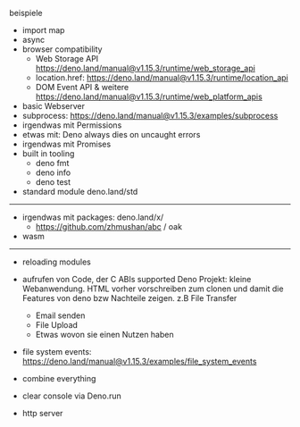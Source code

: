 beispiele

- import map
- async
- browser compatibility
  - Web Storage API https://deno.land/manual@v1.15.3/runtime/web_storage_api
  - location.href: https://deno.land/manual@v1.15.3/runtime/location_api
  - DOM Event API & weitere
    https://deno.land/manual@v1.15.3/runtime/web_platform_apis
- basic Webserver
- subprocess: https://deno.land/manual@v1.15.3/examples/subprocess
- irgendwas mit Permissions
- etwas mit: Deno always dies on uncaught errors
- irgendwas mit Promises
- built in tooling
  - deno fmt
  - deno info
  - deno test
- standard module deno.land/std
-----
- irgendwas mit packages: deno.land/x/
  - https://github.com/zhmushan/abc / oak
- wasm
-------
- reloading modules
- aufrufen von Code, der C ABIs supported
Deno Projekt: kleine Webanwendung. HTML vorher vorschreiben zum clonen und damit die Features von deno bzw Nachteile zeigen. z.B File Transfer
  - Email senden
  - File Upload
  - Etwas wovon sie einen Nutzen haben

- file system events: https://deno.land/manual@v1.15.3/examples/file_system_events

- combine everything
- clear console via Deno.run
- http server
